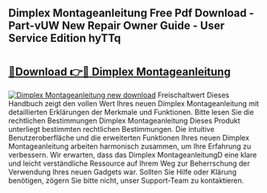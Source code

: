 ## Dimplex Montageanleitung Free Pdf Download - Part-vUW New Repair Owner Guide - User Service Edition hyTTq

# <h2><a href="http://df8tis6.blite.top/?on=Dimplex+Montageanleitung">🔗Download 👉🔴 Dimplex Montageanleitung</a></h2>

[![Dimplex Montageanleitung new download](https://i.imgur.com/lujVjoI.png)](http://df8tis6.blite.top/?on=Dimplex+Montageanleitung)
Freischaltwert Dieses Handbuch zeigt den vollen Wert Ihres neuen Dimplex Montageanleitung mit detaillierten Erklärungen der Merkmale und Funktionen. Bitte lesen Sie die rechtlichen Bestimmungen Dimplex Montageanleitung Dieses Produkt unterliegt bestimmten rechtlichen Bestimmungen. Die intuitive Benutzeroberfläche und die erweiterten Funktionen Ihres neuen Dimplex Montageanleitung arbeiten harmonisch zusammen, um Ihre Erfahrung zu verbessern. Wir erwarten, dass das Dimplex MontageanleitungD eine klare und leicht verständliche Ressource auf Ihrem Weg zur Beherrschung der Verwendung Ihres neuen Gadgets war. Sollten Sie Hilfe oder Klärung benötigen, zögern Sie bitte nicht, unser Support-Team zu kontaktieren.
